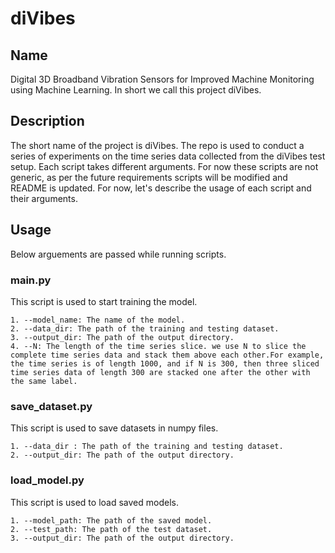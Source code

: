 # diVibes

## Name

Digital 3D Broadband Vibration Sensors for Improved Machine Monitoring
using Machine Learning. In short we call this project diVibes.


## Description
The short name of the project is diVibes. The repo is used to conduct a series of experiments on the time series data collected from the diVibes test setup. Each script takes different arguments. For now these scripts are not generic, as per the future requirements scripts will be modified and README is updated. For now, let's describe the usage of each script and their arguments.

## Usage

Below arguements are passed while running scripts.
### main.py 

This script is used to start training the model.

    1. --model_name: The name of the model.
    2. --data_dir: The path of the training and testing dataset.
    3. --output_dir: The path of the output directory.
    4. --N: The length of the time series slice. we use N to slice the complete time series data and stack them above each other.For example, the time series is of length 1000, and if N is 300, then three sliced time series data of length 300 are stacked one after the other with the same label.

### save_dataset.py 

This script is used to save datasets in numpy files.

    1. --data_dir : The path of the training and testing dataset.
    2. --output_dir: The path of the output directory.

### load_model.py 

This script is used to load saved models.
    
    1. --model_path: The path of the saved model.
    2. --test_path: The path of the test dataset.
    3. --output_dir: The path of the output directory.
    


